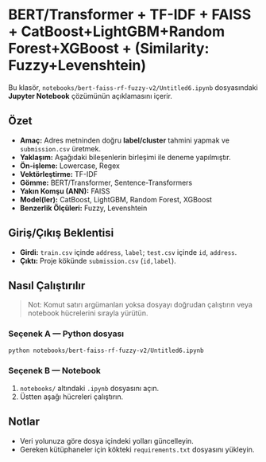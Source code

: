 # BERT/Transformer + TF-IDF + FAISS + CatBoost+LightGBM+Random Forest+XGBoost + (Similarity: Fuzzy+Levenshtein)

Bu klasör, `notebooks/bert-faiss-rf-fuzzy-v2/Untitled6.ipynb` dosyasındaki **Jupyter Notebook** çözümünün açıklamasını içerir.

## Özet
- **Amaç:** Adres metninden doğru **label/cluster** tahmini yapmak ve `submission.csv` üretmek.
- **Yaklaşım:** Aşağıdaki bileşenlerin birleşimi ile deneme yapılmıştır.
- **Ön-işleme:** Lowercase, Regex
- **Vektörleştirme:** TF-IDF
- **Gömme:** BERT/Transformer, Sentence-Transformers
- **Yakın Komşu (ANN):** FAISS
- **Model(ler):** CatBoost, LightGBM, Random Forest, XGBoost
- **Benzerlik Ölçüleri:** Fuzzy, Levenshtein

## Giriş/Çıkış Beklentisi
- **Girdi:** `train.csv` içinde `address`, `label`; `test.csv` içinde `id`, `address`.
- **Çıktı:** Proje kökünde `submission.csv` (`id,label`).

## Nasıl Çalıştırılır
> Not: Komut satırı argümanları yoksa dosyayı doğrudan çalıştırın veya notebook hücrelerini sırayla yürütün.

### Seçenek A — Python dosyası
```bash
python notebooks/bert-faiss-rf-fuzzy-v2/Untitled6.ipynb
```

### Seçenek B — Notebook
1. `notebooks/` altındaki `.ipynb` dosyasını açın.
2. Üstten aşağı hücreleri çalıştırın.

## Notlar
- Veri yolunuza göre dosya içindeki yolları güncelleyin.
- Gereken kütüphaneler için kökteki `requirements.txt` dosyasını yükleyin.
